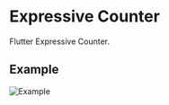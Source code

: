 # Expressive Counter

Flutter Expressive Counter.

## Example

![Example](https://i.imgur.com/Bd3Myej.jpg)
